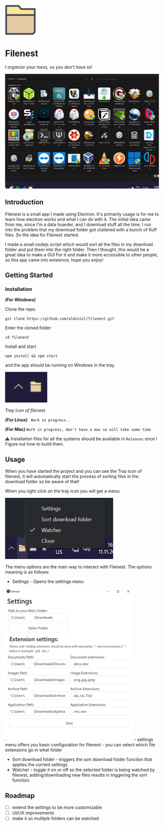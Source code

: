<br/>
<a href="" target="blank_">
    <img height="100" alt="filenest" src="./icon/icon.png" />
</a>
<br/>

# Filenest

*I organize your mess, so you don't have to!*

 <img height="" alt="" src="./screenshots/sort.gif" />

## Introduction

Filenest is a small app I made using Electron. It's primarily usage is for me to learn how electron works and what I can do with it. The initial idea came from me, since I'm a data hoarder, and I download stuff all the time. I run into the problem that my download folder got cluttered with a bunch of fluff files. So the idea for Filenest started. 

I made a small nodejs script which would sort all the files in my download folder and put them into the right folder. Then I thought, this would be a great idea to make a GUI For it and make it more accessible to other people, so this app came into existence, hope you enjoy!
## Getting Started 

### Installation 

*__(For Windows)__*

Clone the repo: 

```
git clone https://github.com/alminisl/filenest.git
```
Enter the cloned folder
```
cd filenest
```
Install and start
```
npm install && npm start
```

and the app should be running on Windows in the tray. 

<img height="100" alt="HTTPie" src="./screenshot/../screenshots/tray.png" />

*Tray icon of filenest*


*__(For Linux)__*
` Work in progress..`

*__(For Mac)__*
` Work in progress, don't have a mac so will take some time `

⚠️ Installation files for all the systems should be available in  `Releases` once I Figure out how to build them.


## Usage

When you have started the project and you can see the Tray icon of filenest, it will automatically start the process of sorting files in the download folder so be aware of that! 

When you right click on the tray icon you will get a menu: 


<img height="200" alt="HTTPie" src="./screenshot/../screenshots/menu.png" />

The menu options are the main way to interact with Filenest. The options meaning is as follows: 

- Settings - Opens the settings menu
<img height="500" alt="settings" src="./screenshot/../screenshots/settings.jpg" />
  - settings menu offers you basic configuration for filenest
  - you can select which file extensions go in what folder 
  
- Sort download folder - triggers the sort download folder function that applies the current settings
- Watcher - toggle it on or off so the selected folder is being watched by filenest, adding/downloading new files results in triggering the sort function.

## Roadmap

- [ ] extend the settings to be more customizable 
- [ ] UI/UX improvements
- [ ] make it so multiple folders can be watched